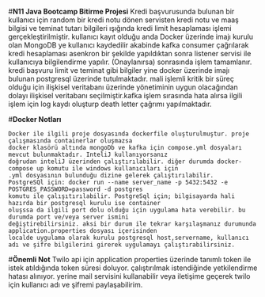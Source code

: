 #**N11 Java Bootcamp Bitirme Projesi**
    Kredi başvurusunda bulunan bir kullanıcı için random bir kredi notu dönen servisten kredi notu ve 
    maaş bilgisi ve teminat tutarı bilgileri ışığında kredi limit hesaplaması işlemi gerçekleştirilmiştir.
    kullanıcı kayıt olduğu anda Docker üzerinde imajı kurulu olan MongoDB ye kullanıcı kaydedilir
    akabinde kafka consumer çağrılarak kredi hesaplaması asenkron bir şekilde yapıldıktan sonra
    listener servisi ile kullanıcıya bilgilendirme yapılır. (Onaylanırsa) sonrasında işlem tamamlanır.
    kredi başvuru limit  ve teminat gibi bilgiler yine docker üzerinde imajı bulunan postgresql üzerinde
    tutulmaktadır. mali işlemli kritik bir süreç olduğu için ilişkisel veritabanı üzerinde yönetiminin
    uygun olacağından dolayı ilişkisel veritabanı seçilmiştir.kafka işlem sırasında hata alırsa ilgili
    işlem için log kaydı oluşturp death letter çağrımı yapılmaktadır.

#**Docker Notları**

    Docker ile ilgili proje dosyasında dockerfile oluşturulmuştur. proje çalışmasında containerlar oluşmazsa
    docker klasörü altında mongoDb ve kafka için compose.yml dosyaları mevcut bulunmaktadır. InteliJ kullanıyorsanız
    doğrudan inteliJ üzerinden çalıştırılabilir. diğer durumda docker-compose up komutu ile windows kullanıcıları için 
    .yml dosyasının bulunduğu dizine gelerek çalıştırılabilir.
    PostgreSQl için: docker run --name server_name -p 5432:5432 -e  POSTGRES_PASSWORD=password -d postgres
    komutu ile çalışıtırılabilir. PostgreSql için; bilgisayarda hali hazırda bir postgresql kurulu ise container
    oluşssa da ilgili port dolu olduğu için uygulama hata verebilir. bu durumda port ve/veya server ismini 
    değiştirebilirsiniz. aksi bir durum ile tekrar karşılaşmanız durumunda application.properties dosyası içerisinden
    localde uygulama olarak kurulu postgresql host,servername, kullanıcı adı ve şifre bilgilerini girerek uygulamayı çalıştırabilirsiniz.


#**Önemli Not**
    Twilo api için application properties üzerinde tanımlı token ile istek atıldığında token süresi doluyor.
    çalıştırılmak istendiğinde yetkilendirme hatası alınıyor.
    yerine mail servisini kullanabilir veya iletişime geçerek twilo için
    kullanıcı adı ve şifremi paylaşabilirim.


